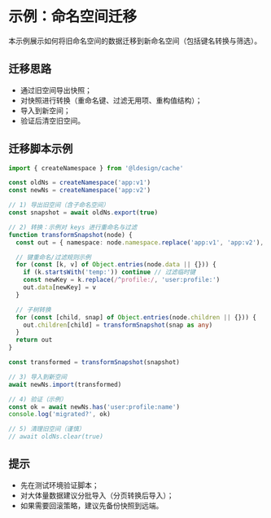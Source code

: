 # 示例：命名空间迁移

本示例展示如何将旧命名空间的数据迁移到新命名空间（包括键名转换与筛选）。

## 迁移思路
- 通过旧空间导出快照；
- 对快照进行转换（重命名键、过滤无用项、重构值结构）；
- 导入到新空间；
- 验证后清空旧空间。

## 迁移脚本示例

```ts
import { createNamespace } from '@ldesign/cache'

const oldNs = createNamespace('app:v1')
const newNs = createNamespace('app:v2')

// 1) 导出旧空间（含子命名空间）
const snapshot = await oldNs.export(true)

// 2) 转换：示例对 keys 进行重命名与过滤
function transformSnapshot(node) {
  const out = { namespace: node.namespace.replace('app:v1', 'app:v2'), data: {}, children: {} as any }

  // 键重命名/过滤规则示例
  for (const [k, v] of Object.entries(node.data || {})) {
    if (k.startsWith('temp:')) continue // 过滤临时键
    const newKey = k.replace(/^profile:/, 'user:profile:')
    out.data[newKey] = v
  }

  // 子树转换
  for (const [child, snap] of Object.entries(node.children || {})) {
    out.children[child] = transformSnapshot(snap as any)
  }
  return out
}

const transformed = transformSnapshot(snapshot)

// 3) 导入到新空间
await newNs.import(transformed)

// 4) 验证（示例）
const ok = await newNs.has('user:profile:name')
console.log('migrated?', ok)

// 5) 清理旧空间（谨慎）
// await oldNs.clear(true)
```

## 提示
- 先在测试环境验证脚本；
- 对大体量数据建议分批导入（分页转换后导入）；
- 如果需要回滚策略，建议先备份快照到远端。

